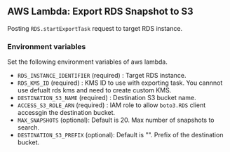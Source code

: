 ## AWS Lambda: Export RDS Snapshot to S3

Posting `RDS.startExportTask` request to target RDS instance.

### Environment variables

Set the following environment variables of aws lambda.

- `RDS_INSTANCE_IDENTIFIER` (required) : Target RDS instance.
- `RDS_KMS_ID` (required) : KMS ID to use with exporting task. You cannnot use defualt rds kms and need to create custom KMS.
- `DESTINATION_S3_NAME` (required) : Destination S3 bucket name.
- `ACCESS_S3_ROLE_ARN` (required) : IAM role to allow `boto3.RDS` client accessgin the destination bucket.
- `MAX_SNAPSHOTS` (optional): Default is 20. Max number of snapshots to search.
- `DESTINATION_S3_PREFIX` (optional): Default is "". Prefix of the destination bucket.
